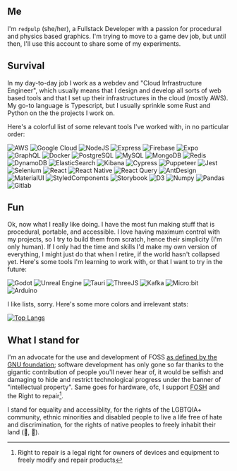 ## Me
I'm `redpulp` (she/her), a Fullstack Developer with a passion for procedural and physics based graphics. I'm trying to move to a game dev job, but until then, I'll use this account to share some of my experiments.

## Survival
In my day-to-day job I work as a webdev and "Cloud Infrastructure Engineer", which usually means that I design and develop all sorts of web based tools and that I set up their infrastructures in the cloud (mostly AWS).
My go-to language is Typescript, but I usually sprinkle some Rust and Python on the the projects I work on.

Here's a colorful list of some relevant tools I've worked with, in no particular order:

![AWS](https://img.shields.io/badge/Amazon_AWS-FF9900?style=for-the-badge&logo=amazonaws&logoColor=white)
![Google Cloud](https://img.shields.io/badge/Google_Cloud-4285F4?style=for-the-badge&logo=google-cloud&logoColor=white)
![NodeJS](https://img.shields.io/badge/Node%20js-339933?style=for-the-badge&logo=nodedotjs&logoColor=white)
![Express](https://img.shields.io/badge/Express%20js-000000?style=for-the-badge&logo=express&logoColor=white)
![Firebase](https://img.shields.io/badge/firebase-ffca28?style=for-the-badge&logo=firebase&logoColor=black)
![Expo](https://img.shields.io/badge/Expo-1B1F23?style=for-the-badge&logo=expo&logoColor=white)
![GraphQL](https://img.shields.io/badge/GraphQl-E10098?style=for-the-badge&logo=graphql&logoColor=white)
![Docker](https://img.shields.io/badge/Docker-2CA5E0?style=for-the-badge&logo=docker&logoColor=white)
![PostgreSQL](https://img.shields.io/badge/PostgreSQL-316192?style=for-the-badge&logo=postgresql&logoColor=white)
![MySQL](https://img.shields.io/badge/MySQL-005C84?style=for-the-badge&logo=mysql&logoColor=white)
![MongoDB](https://img.shields.io/badge/MongoDB-4EA94B?style=for-the-badge&logo=mongodb&logoColor=white)
![Redis](https://img.shields.io/badge/redis-%23DD0031.svg?&style=for-the-badge&logo=redis&logoColor=white)
![DynamoDB](https://img.shields.io/badge/Amazon%20DynamoDB-4053D6?style=for-the-badge&logo=Amazon%20DynamoDB&logoColor=white)
![ElasticSearch](https://img.shields.io/badge/Elastic_Search-005571?style=for-the-badge&logo=elasticsearch&logoColor=white)
![Kibana](https://img.shields.io/badge/Kibana-005571?style=for-the-badge&logo=Kibana&logoColor=white)
![Cypress](https://img.shields.io/badge/Cypress-17202C?style=for-the-badge&logo=cypress&logoColor=white)
![Puppeteer](https://img.shields.io/badge/Puppeteer-40B5A4?style=for-the-badge&logo=Puppeteer&logoColor=white)
![Jest](https://img.shields.io/badge/Jest-C21325?style=for-the-badge&logo=jest&logoColor=white)
![Selenium](https://img.shields.io/badge/Selenium-43B02A?style=for-the-badge&logo=Selenium&logoColor=white)
![React](https://img.shields.io/badge/React-20232A?style=for-the-badge&logo=react&logoColor=61DAFB)
![React Native](https://img.shields.io/badge/React_Native-20232A?style=for-the-badge&logo=react&logoColor=61DAFB)
![React Query](https://img.shields.io/badge/React_Query-FF4154?style=for-the-badge&logo=ReactQuery&logoColor=white)
![AntDesign](https://img.shields.io/badge/Ant%20Design-1890FF?style=for-the-badge&logo=antdesign&logoColor=white)
![MaterialUI](https://img.shields.io/badge/Material%20UI-007FFF?style=for-the-badge&logo=mui&logoColor=white)
![StyledComponents](https://img.shields.io/badge/styled--components-DB7093?style=for-the-badge&logo=styled-components&logoColor=white)
![Storybook](https://img.shields.io/badge/storybook-FF4785?style=for-the-badge&logo=storybook&logoColor=white)
![D3](https://img.shields.io/badge/d3%20js-F9A03C?style=for-the-badge&logo=d3.js&logoColor=white)
![Numpy](https://img.shields.io/badge/Numpy-777BB4?style=for-the-badge&logo=numpy&logoColor=white)
![Pandas](https://img.shields.io/badge/Pandas-2C2D72?style=for-the-badge&logo=pandas&logoColor=white)
![Gitlab](https://img.shields.io/badge/GitLab-330F63?style=for-the-badge&logo=gitlab&logoColor=white)

## Fun
Ok, now what I really like doing. I have the most fun making stuff that is procedural, portable, and accessible. I love having maximum control with my projects, so I try to build them from scratch, hence their simplicity (I'm only human).
If I only had the time and skills I'd make my own version of everything, I might just do that when I retire, if the world hasn't collapsed yet. Here's some tools I'm learning to work with, or that I want to try in the future:

![Godot](https://img.shields.io/badge/Godot-478CBF?style=for-the-badge&logo=GodotEngine&logoColor=white)
![Unreal Engine](https://img.shields.io/badge/-Unreal%20Engine-313131?style=for-the-badge&logo=unreal-engine&logoColor=white)
![Tauri](https://img.shields.io/badge/Tauri-FFC131?style=for-the-badge&logo=Tauri&logoColor=white)
![ThreeJS](https://img.shields.io/badge/ThreeJs-black?style=for-the-badge&logo=three.js&logoColor=white)
![Kafka](https://img.shields.io/badge/Apache_Kafka-231F20?style=for-the-badge&logo=apache-kafka&logoColor=white)
![Micro:bit](https://img.shields.io/badge/micro:bit-00ED00?style=for-the-badge&logo=micro:bit&logoColor=white)
![Arduino](https://img.shields.io/badge/Arduino-00979D?style=for-the-badge&logo=Arduino&logoColor=white)

I like lists, sorry. Here's some more colors and irrelevant stats:

[![Top Langs](https://github-readme-stats.vercel.app/api/top-langs/?username=redpulp&layout=donut&theme=tokyonight)](https://github.com/anuraghazra/github-readme-stats)

## What I stand for

I'm an advocate for the use and development of FOSS [as defined by the GNU foundation](https://www.gnu.org/philosophy/free-sw.html); software development has only gone so far thanks to the gigantic contribution of people you'll never hear of, it would be selfish and damaging to hide and restrict technological progress under the banner of "intellectual property". Same goes for hardware, ofc, I support [FOSH](https://opensource.com/resources/what-open-hardware?src=open_hardware_resources_menu1) and the Right to repair[^1].

I stand for equality and accessiblity, for the rights of the LGBTQIA+ community, ethnic minorities and disabled people to live a life free of hate and discrimination, for the rights of native peoples to freely inhabit their land (🍉, 🌺).



[^1]: Right to repair is a legal right for owners of devices and equipment to freely modify and repair products

